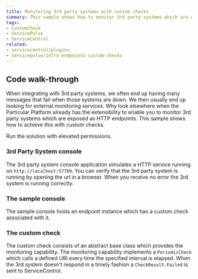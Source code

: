 ```yaml
---
title: Monitoring 3rd party systems with custom checks
summary: This sample shows how to monitor 3rd party systems which are exposed as HTTP endpoints with custom checks.
tags:
- CustomCheck
- ServicePulse
- ServiceControl
related:
- servicecontrol/plugins
- servicepulse/intro-endpoints-custom-checks
---
```


## Code walk-through 

When integrating with 3rd party systems, we often end up having many messages that fail when those systems are down. We then usually end up looking for external monitoring services. Why look elsewhere when the Particular Platform already has the extensibility to enable you to monitor 3rd party systems which are exposed as HTTP endpoints. This sample shows how to achieve this with custom checks. 

Run the solution with elevated permissions.

### 3rd Party System console

The 3rd party system console application simulates a HTTP service running on `http://localhost:57789`. You can verify that the 3rd party system is running by opening the url in a browser. When you receive no error the 3rd system is running correctly.

### The sample console

The sample console hosts an endpoint instance which has a custom check associated with it. 

### The custom check

The custom check consists of an abstract base class which provides the monitoring capability. The monitoring capability implements a `PeriodicCheck` which calls a defined URI every time the specified interval is elapsed. When the 3rd system doesn't respond in a timely fashion a `CheckResult.Failed` is sent to ServiceControl.

<!-- import thecustomcheck -->
